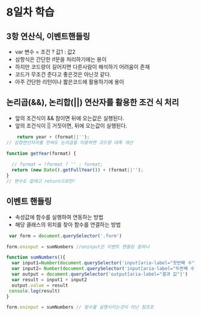# 8일차 학습 

## 3항 연산식, 이벤트핸들링
 * var 변수 = 조건 ? 값1 : 값2
 * 삼항식은 간단한 if문을 처리하기에는 용이 
 * 하지만 코드량이 길어지면 다른사람이 해석하기 어려움이 존재 
 * 코드가 무조건 준다고 좋은것은 아닌것 같다. 
 * 아주 간단한 리턴이나 짧은코드에 활용하기에 용이 

##  논리곱(&&), 논리합(||) 연산자를 활용한 조건 식 처리

* 앞의 조건식이 && 참이면 뒤에 오는값은 실행된다.
* 앞의 조건식이 || 거짓이면, 뒤에 오는값이 실행된다.

```js
    return year + (format||'');
// 삼항연산자라를 안써도 논리곱을 이용하면 코드량 대폭 개선 

function getYear(format) {
  
  // format = !format ? '' : format;
  return (new Date().getFullYear()) + (format||'');
}
// 변수도 없애고 return으로만! 
```
## 이벤트 핸들링 
* 속성값에 함수를 실행하여 연동하는 방법 
* 해당 클래스의 위치를 찾아 함수를 연결하는 방법 

```js 
 var form = document.querySelector('.form')

form.oninput = sumNumbers //oninput은 이벤트 핸들링 중하나

function sumNumbers(){
  var input1=Number(document.querySelector('input[aria-label="첫번째 수"]').value);
  var input2= Number(document.querySelector('input[aria-label="두번째 수"]').value);
  var output = document.querySelector('output[aria-label="결과 값"]')
  var result = input1 + input2
  output.value = result 
 console.log(result)
}

form.oninput = sumNumbers // 함수를 실행시키는것이 아닌 참조로 


``` 
